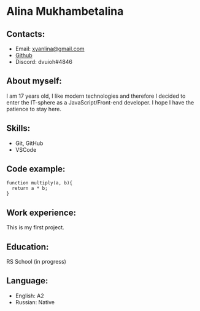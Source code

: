 # Alina Mukhambetalina

## Contacts:

- Email: xyanlina@gmail.com
- [Github](https://github.com/yanlella)
- Discord: dvuioh#4846

## About myself:

I am 17 years old, I like modern technologies and therefore I decided to enter the IT-sphere as a JavaScript/Front-end developer. I hope I have the patience to stay here.

## Skills:

- Git, GitHub
- VSCode
 
## Code example:

```
function multiply(a, b){
  return a * b;
}
```
## Work experience:
This is my first project.

## Education:

RS School (in progress)
## Language:
* English: A2
* Russian: Native
